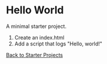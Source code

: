 # Hello World

A minimal starter project.

1. Create an index.html
2. Add a script that logs "Hello, world!"

[Back to Starter Projects](/starter-projects)
